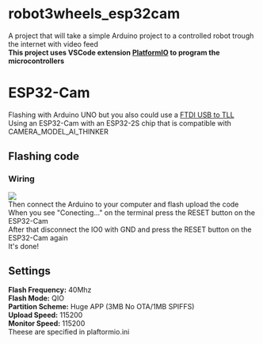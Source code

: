 # robot3wheels_esp32cam  
A project that will take a simple Arduino project to a controlled robot trough the internet with video feed  
**This project uses VSCode extension [PlatformIO](https://platformio.org/) to program the microcontrollers**

# ESP32-Cam
Flashing with Arduino UNO but you also could use a [FTDI USB to TLL](http://lechacalshop.com/162-large_default/ftdi-usb-to-ttl-serial-converter-adapter-ft232rl.jpg)  
Using an ESP32-Cam with an ESP32-2S chip that is compatible with CAMERA_MODEL_AI_THINKER  

## Flashing code
### Wiring
![](https://i.imgur.com/2zsgfrU.png)  
Then connect the Arduino to your computer and flash upload the code  
When you see "Conecting..." on the terminal press the RESET button on the ESP32-Cam  
After that disconnect the IO0 with GND and press the RESET button on the ESP32-Cam again  
It's done!

## Settings
__Flash Frequency:__ 40Mhz  
__Flash Mode:__ QIO  
__Partition Scheme:__ Huge APP (3MB No OTA/1MB SPIFFS)  
__Upload Speed:__ 115200  
__Monitor Speed:__ 115200  
Theese are specified in plaftormio.ini
